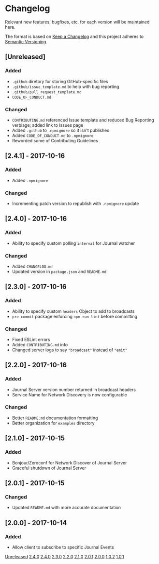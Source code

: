 
# Changelog

Relevant new features, bugfixes, etc. for each version will be maintained here.

The format is based on [Keep a Changelog](http://keepachangelog.com/en/1.0.0/)
and this project adheres to [Semantic Versioning](http://semver.org/spec/v2.0.0.html).

## [Unreleased]

### Added
- `.github` diretory for storing GitHub-specific files
- `.github/issue_template.md` to help with bug reporting
- `.github/pull_request_template.md`
- `CODE_OF_CONDUCT.md`

### Changed
- `CONTRIBUTING.md` referenced Issue template and reduced Bug Reporting verbiage;
added link to Issues page
- Added `.github` to `.npmignore` so it isn't published
- Added `CODE_OF_CONDUCT.md` to `.npmignore`
- Reworded some of Contributing Guidelines

## [2.4.1] - 2017-10-16
### Added
- Added `.npmignore`

### Changed
- Incrementing patch version to republish with `.npmignore` update

## [2.4.0] - 2017-10-16
### Added
- Ability to specify custom polling `interval` for Journal watcher

### Changed
- Added `CHANGELOG.md`
- Updated version in `package.json` and `README.md`

## [2.3.0] - 2017-10-16
### Added
- Ability to specify custom `headers` Object to add to broadcasts
- `pre-commit` package enforcing `npm run lint` before committing

### Changed
- Fixed ESLint errors
- Added `CONTRIBUTING.md` info
- Changed server logs to say `"broadcast"` instead of `"emit"`

## [2.2.0] - 2017-10-16
### Added
- Journal Server version number returned in broadcast headers
- Service Name for Network Discovery is now configurable

### Changed
- Better `README.md` documentation formatting
- Better organization for `examples` directory

## [2.1.0] - 2017-10-15
### Added
- Bonjour/Zeroconf for Network Discover of Journal Server
- Graceful shutdown of Journal Server

## [2.0.1] - 2017-10-15
### Changed
- Updated `README.md` with more accurate documentation

## [2.0.0] - 2017-10-14
### Added
- Allow client to subscribe to specific Journal Events

[Unreleased](https://github.com/DVDAGames/elite-dangerous-journal-server/compare/2.4.1...HEAD)
[2.4.0](https://github.com/DVDAGames/elite-dangerous-journal-server/compare/2.4.0...2.4.1)
[2.4.0](https://github.com/DVDAGames/elite-dangerous-journal-server/compare/2.3.0...2.4.0)
[2.3.0](https://github.com/DVDAGames/elite-dangerous-journal-server/compare/2.2.0...2.3.0)
[2.2.0](https://github.com/DVDAGames/elite-dangerous-journal-server/compare/2.1.0...2.2.0)
[2.1.0](https://github.com/DVDAGames/elite-dangerous-journal-server/compare/2.0.1...2.1.0)
[2.0.1](https://github.com/DVDAGames/elite-dangerous-journal-server/compare/2.0.0...2.0.1)
[2.0.0](https://github.com/DVDAGames/elite-dangerous-journal-server/compare/1.0.2...2.0.0)
[1.0.2](https://github.com/DVDAGames/elite-dangerous-journal-server/compare/1.0.1...1.0.2)
[1.0.1](https://github.com/DVDAGames/elite-dangerous-journal-server/compare/53322ee...1.0.1)
